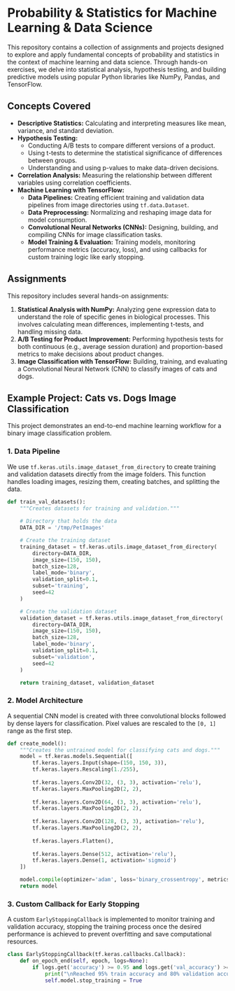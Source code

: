 # Probability & Statistics for Machine Learning & Data Science

This repository contains a collection of assignments and projects designed to explore and apply fundamental concepts of probability and statistics in the context of machine learning and data science. Through hands-on exercises, we delve into statistical analysis, hypothesis testing, and building predictive models using popular Python libraries like NumPy, Pandas, and TensorFlow.

## Concepts Covered

*   **Descriptive Statistics:** Calculating and interpreting measures like mean, variance, and standard deviation.
*   **Hypothesis Testing:**
    *   Conducting A/B tests to compare different versions of a product.
    *   Using t-tests to determine the statistical significance of differences between groups.
    *   Understanding and using p-values to make data-driven decisions.
*   **Correlation Analysis:** Measuring the relationship between different variables using correlation coefficients.
*   **Machine Learning with TensorFlow:**
    *   **Data Pipelines:** Creating efficient training and validation data pipelines from image directories using `tf.data.Dataset`.
    *   **Data Preprocessing:** Normalizing and reshaping image data for model consumption.
    *   **Convolutional Neural Networks (CNNs):** Designing, building, and compiling CNNs for image classification tasks.
    *   **Model Training & Evaluation:** Training models, monitoring performance metrics (accuracy, loss), and using callbacks for custom training logic like early stopping.

## Assignments

This repository includes several hands-on assignments:

1.  **Statistical Analysis with NumPy:** Analyzing gene expression data to understand the role of specific genes in biological processes. This involves calculating mean differences, implementing t-tests, and handling missing data.
2.  **A/B Testing for Product Improvement:** Performing hypothesis tests for both continuous (e.g., average session duration) and proportion-based metrics to make decisions about product changes.
3.  **Image Classification with TensorFlow:** Building, training, and evaluating a Convolutional Neural Network (CNN) to classify images of cats and dogs.

## Example Project: Cats vs. Dogs Image Classification

This project demonstrates an end-to-end machine learning workflow for a binary image classification problem.

### 1. Data Pipeline

We use `tf.keras.utils.image_dataset_from_directory` to create training and validation datasets directly from the image folders. This function handles loading images, resizing them, creating batches, and splitting the data.

```python
def train_val_datasets():
    """Creates datasets for training and validation."""
    
    # Directory that holds the data
    DATA_DIR = '/tmp/PetImages'

    # Create the training dataset
    training_dataset = tf.keras.utils.image_dataset_from_directory(
        directory=DATA_DIR,
        image_size=(150, 150),
        batch_size=128,
        label_mode='binary',
        validation_split=0.1,
        subset='training',
        seed=42
    )

    # Create the validation dataset
    validation_dataset = tf.keras.utils.image_dataset_from_directory(
        directory=DATA_DIR,
        image_size=(150, 150),
        batch_size=128,
        label_mode='binary',
        validation_split=0.1,
        subset='validation',
        seed=42
    )

    return training_dataset, validation_dataset
```

### 2. Model Architecture

A sequential CNN model is created with three convolutional blocks followed by dense layers for classification. Pixel values are rescaled to the `[0, 1]` range as the first step.

```python
def create_model():
    """Creates the untrained model for classifying cats and dogs."""
    model = tf.keras.models.Sequential([ 
        tf.keras.layers.Input(shape=(150, 150, 3)),
        tf.keras.layers.Rescaling(1./255),
        
        tf.keras.layers.Conv2D(32, (3, 3), activation='relu'),
        tf.keras.layers.MaxPooling2D(2, 2),
        
        tf.keras.layers.Conv2D(64, (3, 3), activation='relu'),
        tf.keras.layers.MaxPooling2D(2, 2),
        
        tf.keras.layers.Conv2D(128, (3, 3), activation='relu'),
        tf.keras.layers.MaxPooling2D(2, 2),
        
        tf.keras.layers.Flatten(),
        
        tf.keras.layers.Dense(512, activation='relu'),
        tf.keras.layers.Dense(1, activation='sigmoid')
    ]) 

    model.compile(optimizer='adam', loss='binary_crossentropy', metrics=['accuracy']) 
    return model
```

### 3. Custom Callback for Early Stopping

A custom `EarlyStoppingCallback` is implemented to monitor training and validation accuracy, stopping the training process once the desired performance is achieved to prevent overfitting and save computational resources.

```python
class EarlyStoppingCallback(tf.keras.callbacks.Callback):
    def on_epoch_end(self, epoch, logs=None):
        if logs.get('accuracy') >= 0.95 and logs.get('val_accuracy') >= 0.8:
            print("\nReached 95% train accuracy and 80% validation accuracy, so cancelling training!")
            self.model.stop_training = True
```

